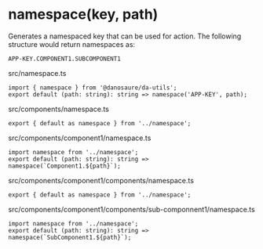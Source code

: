 # namespace(key, path)

Generates a namespaced key that can be used for action. The following structure would return namespaces as:

    APP-KEY.COMPONENT1.SUBCOMPONENT1

src/namespace.ts

    import { namespace } from '@danosaure/da-utils';
    export default (path: string): string => namespace('APP-KEY', path);

src/components/namespace.ts

    export { default as namespace } from '../namespace';

src/components/component1/namespace.ts

    import namespace from '../namespace';
    export default (path: string): string => namespace(`Component1.${path}`);

src/components/component1/components/namespace.ts

    export { default as namespace } from '../namespace';

src/components/component1/components/sub-componnent1/namespace.ts

    import namespace from '../namespace';
    export default (path: string): string => namespace(`SubComponent1.${path}`);

